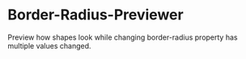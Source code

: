 # Border-Radius-Previewer
Preview how shapes look while changing border-radius property has multiple values changed.
